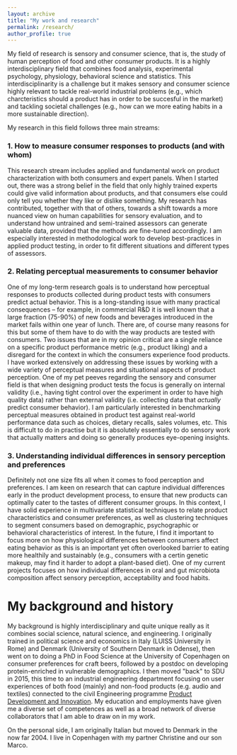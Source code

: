 ```yaml
---
layout: archive
title: "My work and research"
permalink: /research/
author_profile: true
---
```


My field of research is sensory and consumer science, that is, the study of human perception of food and other consumer products. It is a highly interdisciplinary field that combines food analysis, experimental psychology, physiology, behavioral science and statistics. This interdisciplinarity is a challenge but it makes sensory and consumer science highly relevant to tackle real-world industrial problems (e.g., which charcteristics should a product has in order to be succesful in the market) and tackling societal challenges (e.g., how can we more eating habits in a more sustainable direction). 

My research in this field follows three main streams:

### 1. How to measure consumer responses to products (and with whom)
This research stream includes applied and fundamental work on product characterization with both consumers and expert panels. When I started out, there was a strong belief in the field that only highly trained experts could give valid information about products, and that consumers else could only tell you whether they like or dislike something. My research has contributed, together with that of others, towards a shift towards a more nuanced view on human capabilities for sensory evaluation, and to understand how untrained and semi-trained assessors can generate valuable data, provided that the methods are fine-tuned accordingly. I am especially interested in methodological work to develop best-practices in applied product testing, in order to fit different situations and different types of assessors. 

### 2. Relating perceptual measurements to consumer behavior
One of my long-term research goals is to understand how perceptual responses to products collected during product tests with consumers predict actual behavior. This is a long-standing issue with many practical consequences – for example, in commercial R&D it is well known that a large fraction (75-90%) of new foods and beverages introduced in the market fails within one year of lunch. There are, of course many reasons for this but some of them have to do with the way products are tested with consumers. Two issues that are in my opinion critical are a single reliance on a specific product performance metric (e.g., product liking) and a disregard for the context in which the consumers experience food products. I have worked extensively on addressing these issues by working with a wide variety of perceptual measures and situational aspects of product perception. One of my pet peeves regarding the sensory and consumer field is that when designing product tests the focus is generally on internal validity (i.e., having tight control over the experiment in order to have high quality data) rather than external validity (i.e. collecting data that *actually* predict consumer behavior). I am particularly interested in benchmarking perceptual measures obtained in product test against real-world performance data such as choices, dietary recalls, sales volumes, etc. This is difficult to do in practise but it is absolutely essentially to do sensory work that actually matters and doing so generally produces eye-opening insights.

### 3. Understanding individual differences in sensory perception and preferences 
Definitely not one size fits all when it comes to food perception and preferences. I am keen on research that can capture individual differences early in the product development process, to ensure that new products can optimally cater to the tastes of different consumer groups. In this context, I have solid experience in multivariate statistical techniques to relate product characteristics and consumer preferences, as well as clustering techniques to segment consumers based on demographic, psychographic or behavioral characteristics of interest. In the future, I find it important to focus more on how physiological differences between consumers affect eating behavior as this is an important yet often overlooked barrier to eating more healthily and sustainably (e.g., consumers with a certin genetic makeup, may find it harder to adopt a plant-based diet). One of my current projects focuses on how individual differences in oral and gut microbiota composition affect sensory perception, acceptability and food habits. 


My background and history
======
My background is highly interdisciplinary and quite unique really as it combines social science, natural science, and engineering. I originally trained in political science and economics in Italy (LUISS University in Rome) and Denmark (University of Southern Denmark in Odense), then went on to doing a PhD in Food Science at the University of Copenhagen on consumer preferences for craft beers, followed by a postdoc on developing protein-enriched in vulnerable demographics. I then moved "back" to SDU in 2015, this time to an industrial engineering department focusing on user experiences of both food (mainly) and non-food products (e.g. audio and textiles) connected to the civil Engineering programme [Product Development and Innovation](https://www.sdu.dk/en/uddannelse/kandidat/product-development-innovation). My education and employments have given me a diverse set of competences as well as a broad network of diverse collaborators that I am able to draw on in my work. 

On the personal side, I am originally Italian but moved to Denmark in the now far 2004. I live in Copenhagen with my partner Christine and our son Marco. 
